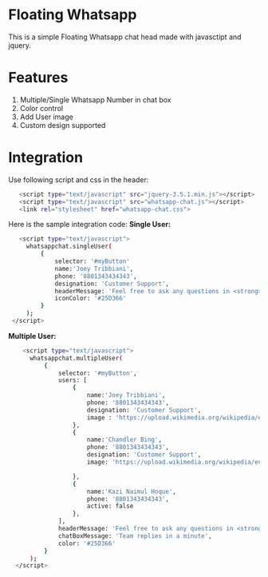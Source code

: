 # Floating Whatsapp
This is a simple Floating Whatsapp chat head made with javasctipt and jquery.

# Features
  1. Multiple/Single Whatsapp Number in chat box
  2. Color control
  3. Add User image
  4. Custom design supported

# Integration 
 Use following script and css in the header:
 ```sh
    <script type="text/javascript" src="jquery-3.5.1.min.js"></script>
    <script type="text/javascript" src="whatsapp-chat.js"></script>
    <link rel="stylesheet" href="whatsapp-chat.css">
 ```
 Here is the sample integration code:
 <b>Single User:</b>
 ```sh
    <script type="text/javascript">
      whatsappchat.singleUser(
          {
              selector: '#myButton' 
              name:'Joey Tribbiani',
              phone: '8801343434343',
              designation: 'Customer Support',
              headerMessage: 'Feel free to ask any questions in <strong>WhatsApp</strong>',
              iconColor: '#25D366'
          }
      );
  </script>
```
 
<b> Multiple User:</b>
```sh
    <script type="text/javascript">
      whatsappchat.multipleUser(
          {
              selector: '#myButton',
              users: [
                  {
                      name:'Joey Tribbiani',
                      phone: '8801343434343',
                      designation: 'Customer Support',
                      image : 'https://upload.wikimedia.org/wikipedia/en/d/da/Matt_LeBlanc_as_Joey_Tribbiani.jpg'
                  },
                  {
                      name:'Chandler Bing',
                      phone: '8801343434343',
                      designation: 'Customer Support',
                      image: 'https://upload.wikimedia.org/wikipedia/en/6/66/Matthew_Perry_as_Chandler_Bing.png'

                  },
                  {
                      name:'Kazi Naimul Hoque',
                      phone: '8801343434343',
                      active: false
                  },
              ],
              headerMessage: 'Feel free to ask any questions in <strong>WhatsApp</strong>',
              chatBoxMessage: 'Team replies in a minute',
              color: '#25D366'
          }
      );
  </script>
```

